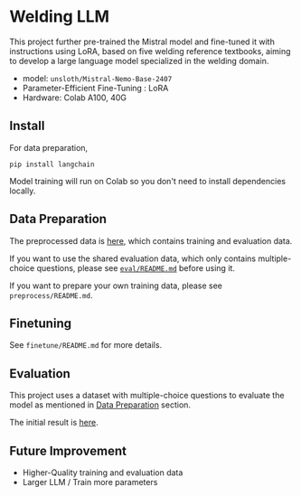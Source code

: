 # Welding LLM

This project further pre-trained the Mistral model and fine-tuned it with instructions using LoRA, based on five welding reference textbooks, aiming to develop a large language model specialized in the welding domain.

- model: `unsloth/Mistral-Nemo-Base-2407`
- Parameter-Efficient Fine-Tuning : LoRA
- Hardware: Colab A100, 40G

## Install

For data preparation,

```shell
pip install langchain
```

Model training will run on Colab so you don't need to install dependencies locally.

## Data Preparation <a name="data preparation"></a>

The preprocessed data is [here](https://drive.google.com/drive/folders/1XMb1OACE_Ww1xPY_cSpuA9DL-9vomNg8?usp=drive_link), which contains training and evaluation data.

If you want to use the shared evaluation data, which only contains multiple-choice questions, please see [`eval/README.md`](https://drive.google.com/file/d/1kBvlTifjtF4ZDBcCKowQ4JD8rLJ-Xvpr/view?usp=drive_link) before using it.

If you want to prepare your own training data, please see `preprocess/README.md`.


## Finetuning

See `finetune/README.md` for more details.


## Evaluation

This project uses a dataset with multiple-choice questions to evaluate the model as mentioned in [Data Preparation](#data-preparation) section.

The initial result is [here](https://drive.google.com/drive/folders/1OPa0XTPesiumaL8A0WP4rGu_AhgEohgf?usp=drive_link).


## Future Improvement

- Higher-Quality training and evaluation data
- Larger LLM / Train more parameters
